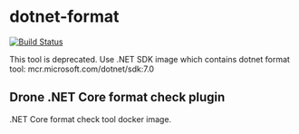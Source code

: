 # dotnet-format

[![Build Status](https://cloud.drone.io/api/badges/zzdats/dotnet-format/status.svg)](https://cloud.drone.io/zzdats/dotnet-format)

This tool is deprecated. Use .NET SDK image which contains dotnet format tool: mcr.microsoft.com/dotnet/sdk:7.0

## Drone .NET Core format check plugin

.NET Core format check tool docker image.
